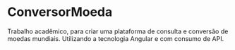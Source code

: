 # ConversorMoeda
Trabalho acadêmico, para criar uma plataforma de consulta e conversão de moedas mundiais. Utilizando a tecnologia Angular e com consumo de API.
